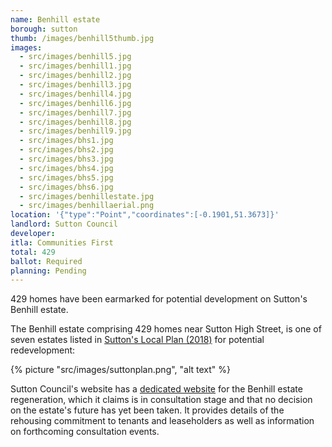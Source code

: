 ```yaml
---
name: Benhill estate 
borough: sutton
thumb: /images/benhill5thumb.jpg
images:
  - src/images/benhill5.jpg
  - src/images/benhill1.jpg
  - src/images/benhill2.jpg
  - src/images/benhill3.jpg
  - src/images/benhill4.jpg
  - src/images/benhill6.jpg
  - src/images/benhill7.jpg
  - src/images/benhill8.jpg
  - src/images/benhill9.jpg
  - src/images/bhs1.jpg
  - src/images/bhs2.jpg
  - src/images/bhs3.jpg
  - src/images/bhs4.jpg
  - src/images/bhs5.jpg
  - src/images/bhs6.jpg
  - src/images/benhillestate.jpg
  - src/images/benhillaerial.png
location: '{"type":"Point","coordinates":[-0.1901,51.3673]}'
landlord: Sutton Council
developer:
itla: Communities First
total: 429
ballot: Required
planning: Pending
---
```

429 homes have been earmarked for potential development on Sutton's Benhill estate.

The Benhill estate comprising 429 homes near Sutton High Street, is one of seven estates listed in [Sutton's Local Plan (2018)](https://drive.google.com/file/d/1MdX6GlaHDoBdG6CTsvjFaIuPtIa9id5O/view) for potential redevelopment:

{% picture "src/images/suttonplan.png", "alt text" %}

Sutton Council's website has a [dedicated website](https://www.sutton.gov.uk/info/200502/housing_advice_and_options/1781/benhill_estate_regeneration/3) for the Benhill estate regeneration, which it claims is in consultation stage and that no decision on the estate's future has yet been taken. It provides details of the rehousing commitment to tenants and leaseholders as well as information on forthcoming consultation events.

